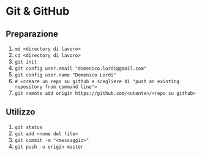 # Git & GitHub

## Preparazione

1. `md <directory di lavoro>`
1. `cd <directory di lavoro>`
1. `git init`
1. `git config user.email "domenico.lordi@gmail.com"`
1. `git config user.name "Domenico Lordi"`
1. `# <creare un repo su github e scegliere di "push an existing repository from command line">`
1. `git remote add origin https://github.com/<utente>/<repo su github>`

## Utilizzo

1. `git status`
1. `git add <nome del file>`
1. `git commit -m "<messaggio>"`
1. `git push -u origin master`